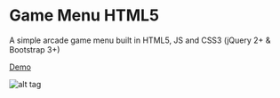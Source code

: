 # Game Menu HTML5
A simple arcade game menu built in HTML5, JS and CSS3 (jQuery 2+ &amp; Bootstrap 3+)

[Demo](http://gamemenu.leandrocurioso.com)

![alt tag](http://gamemenu.leandrocurioso.com/screenshot1.png)
